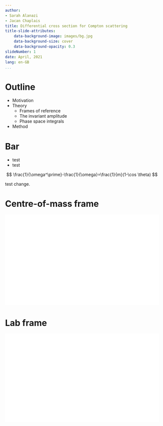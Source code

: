 ```yaml
---
author:
- Sarah Alanazi
- Jacan Chaplais
title: Differential cross section for Compton scattering
title-slide-attributes:
    data-background-image: images/bg.jpg
    data-background-size: cover
    data-background-opacity: 0.3
slideNumber: 1
date: April, 2021
lang: en-GB
...
```


# Outline
* Motivation
* Theory
    * Frames of reference
    * The invariant amplitude
    * Phase space integrals
* Method



# Bar
* test
* test

$$
\frac{1}{\omega^\prime}-\frac{1}{\omega}=\frac{1}{m}(1-\cos \theta)
$$

test change.

# Centre-of-mass frame

![Centre of mass frame diagram](images/com-frame.svg)

# Lab frame

![Lab frame diagram](images/lab-frame.svg)

<style>
.reveal {
    font-size: 25px;
}
.reveal h1.title {
    font-size: 2em;
}

.reveal h1 {
    font-size: 1.75em;
}

p.author {
    display: inline-block;
    margin: 0 0.75em;
}

.reveal section img {
    border: none;
    // background: none !important;
    box-shadow: none;
    padding: 20px;
    border-radius: 10px;
}
</style>
